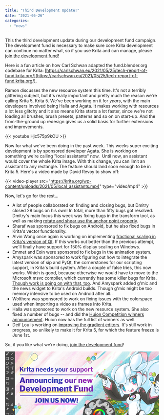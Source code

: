 ```yaml
---
title: "Third Development Update!"
date: "2021-05-26"
categories: 
  - "news"
---
```


This the third development update during our development fund campaign. The development fund is necessary to make sure core Krita development can continue no matter what, so if you use Krita and can manage, please [join the development fund](https://fund.krita.org)!

Here is a fun article on how Carl Schwan adapted the fund.blender.org codebase for Krita: [https://carlschwan.eu/2021/05/25/tech-report-of-fund.krita.org/](https://carlschwan.eu/2021/05/25/tech-report-of-fund.krita.org/).

Ramon discusses the new resource system this time. It's not a terribly glittering subject, but it's really important and pretty much the reason we're calling Krita 5, Krita 5. We've been working on it for _years_, with the main developers involved being Halla and Agata. It makes working with resources a lot less glitchy and it also means Krita starts a lot faster, since we're not loading all brushes, brush presets, patterns and so on on start-up. And the from-the-ground up redesign gives us a solid basis for further extensions and improvements.

{{< youtube Hjc575p9kOU >}}

Now for what we've been doing in the past week. This weeks super exciting development is by sponsored developer Agata. She is working on something we're calling "local assistants" now.  Until now, an assistant would cover the whole Krita image. With this change, you can limit an assistant to any rectangle. The feature should land soon enough to be in Krita 5. Here's a video made by David Revoy to show off:

{{< video-player src="https://krita.org/wp-content/uploads/2021/05/local_assistants.mp4" type="video/mp4" >}}


Now, let's go for the rest...

- A lot of people collaborated on finding and closing bugs, but Dmitry closed 28 bugs on his own! In total, more than fifty bugs got resolved. Dmitry's main focus this week was fixing bugs in the transform tool, as well as making [rotate and shear use the anchor point properly](https://invent.kde.org/graphics/krita/-/merge_requests/860).
- Sharaf was sponsored to fix bugs on Android, but he also fixed bugs in Krita's vector functionality.
- Alvin Wong once again is working on implementing [fractional scaling in Krita's version of Qt](https://invent.kde.org/graphics/krita/-/merge_requests/853). If this works out better than the previous attempt, we'll finally have support for 150% display scaling on Windows.
- Emmet and Eoin were sponsored to fix bugs in the animation system.
- Amyspark was sponsored to work figuring out how to integrate the latest version of sip and PyQt, the cornerstones for our scripting support, in Krita's build system. After a couple of false tries, this now works. Which is good, because otherwise we would have to move to the Microsoft msvc compiler, which currently has some killer bugs for Krita. [Though work is going on with that, too](https://invent.kde.org/graphics/krita/-/merge_requests/776). And Amyspark added g'mic and the news widget to Krita's Android builds. Though g'mic might be too memory intensive to be used on Android after all..
- Wolthera was sponsored to work on fixing issues with the colorspace used when importing a video as frames into Krita.
- Halla was sponsored to work on the new resource system. She also fixed a number of bugs -- and did the [Huion Competition winners announcement](/item/huion-and-krita-competition-winners/). Huion now has the full list of winners as well.
- Deif Lou is working on [improving the gradient editors](https://invent.kde.org/graphics/krita/-/merge_requests/857). It's still work in progress, so unlikely to make it for Krita 5, for which the feature freeze is June 1st.

So, if you like what we’re doing, [join the development fund](https://fund.krita.org)!

[![](../images/landing-page-banner.png)](https://fund.krita.org)
